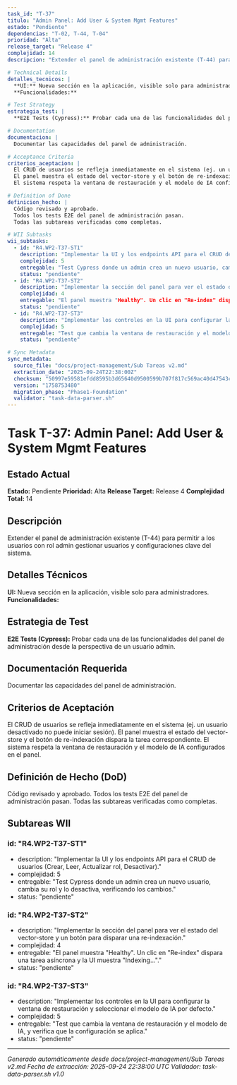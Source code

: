 ```yaml
---
task_id: "T-37"
titulo: "Admin Panel: Add User & System Mgmt Features"
estado: "Pendiente"
dependencias: "T-02, T-44, T-04"
prioridad: "Alta"
release_target: "Release 4"
complejidad: 14
descripcion: "Extender el panel de administración existente (T-44) para permitir a los usuarios con rol admin gestionar usuarios y configuraciones clave del sistema."

# Technical Details
detalles_tecnicos: |
  **UI:** Nueva sección en la aplicación, visible solo para administradores.
  **Funcionalidades:**

# Test Strategy
estrategia_test: |
  **E2E Tests (Cypress):** Probar cada una de las funcionalidades del panel de administración desde la perspectiva de un usuario admin.

# Documentation
documentacion: |
  Documentar las capacidades del panel de administración.

# Acceptance Criteria
criterios_aceptacion: |
  El CRUD de usuarios se refleja inmediatamente en el sistema (ej. un usuario desactivado no puede iniciar sesión).
  El panel muestra el estado del vector-store y el botón de re-indexación dispara la tarea correspondiente.
  El sistema respeta la ventana de restauración y el modelo de IA configurados en el panel.

# Definition of Done
definicion_hecho: |
  Código revisado y aprobado.
  Todos los tests E2E del panel de administración pasan.
  Todas las subtareas verificadas como completas.

# WII Subtasks
wii_subtasks:
  - id: "R4.WP2-T37-ST1"
    description: "Implementar la UI y los endpoints API para el CRUD de usuarios (Crear, Leer, Actualizar rol, Desactivar)."
    complejidad: 5
    entregable: "Test Cypress donde un admin crea un nuevo usuario, cambia su rol y lo desactiva, verificando los cambios."
    status: "pendiente"
  - id: "R4.WP2-T37-ST2"
    description: "Implementar la sección del panel para ver el estado del vector-store y un botón para disparar una re-indexación."
    complejidad: 4
    entregable: "El panel muestra "Healthy". Un clic en "Re-index" dispara una tarea asíncrona y la UI muestra "Indexing..."."
    status: "pendiente"
  - id: "R4.WP2-T37-ST3"
    description: "Implementar los controles en la UI para configurar la ventana de restauración y seleccionar el modelo de IA por defecto."
    complejidad: 5
    entregable: "Test que cambia la ventana de restauración y el modelo de IA, y verifica que la configuración se aplica."
    status: "pendiente"

# Sync Metadata
sync_metadata:
  source_file: "docs/project-management/Sub Tareas v2.md"
  extraction_date: "2025-09-24T22:38:00Z"
  checksum: "50997e59581efdd8595b3d65640d9500599b707f817c569ac40d47543cff1181"
  version: "1758753480"
  migration_phase: "Phase1-Foundation"
  validator: "task-data-parser.sh"
---
```


# Task T-37: Admin Panel: Add User & System Mgmt Features

## Estado Actual
**Estado:** Pendiente
**Prioridad:** Alta
**Release Target:** Release 4
**Complejidad Total:** 14

## Descripción
Extender el panel de administración existente (T-44) para permitir a los usuarios con rol admin gestionar usuarios y configuraciones clave del sistema.

## Detalles Técnicos
**UI:** Nueva sección en la aplicación, visible solo para administradores.
**Funcionalidades:**

## Estrategia de Test
**E2E Tests (Cypress):** Probar cada una de las funcionalidades del panel de administración desde la perspectiva de un usuario admin.

## Documentación Requerida
Documentar las capacidades del panel de administración.

## Criterios de Aceptación
El CRUD de usuarios se refleja inmediatamente en el sistema (ej. un usuario desactivado no puede iniciar sesión).
El panel muestra el estado del vector-store y el botón de re-indexación dispara la tarea correspondiente.
El sistema respeta la ventana de restauración y el modelo de IA configurados en el panel.

## Definición de Hecho (DoD)
Código revisado y aprobado.
Todos los tests E2E del panel de administración pasan.
Todas las subtareas verificadas como completas.

## Subtareas WII
### id: "R4.WP2-T37-ST1"
- description: "Implementar la UI y los endpoints API para el CRUD de usuarios (Crear, Leer, Actualizar rol, Desactivar)."
- complejidad: 5
- entregable: "Test Cypress donde un admin crea un nuevo usuario, cambia su rol y lo desactiva, verificando los cambios."
- status: "pendiente"
### id: "R4.WP2-T37-ST2"
- description: "Implementar la sección del panel para ver el estado del vector-store y un botón para disparar una re-indexación."
- complejidad: 4
- entregable: "El panel muestra "Healthy". Un clic en "Re-index" dispara una tarea asíncrona y la UI muestra "Indexing..."."
- status: "pendiente"
### id: "R4.WP2-T37-ST3"
- description: "Implementar los controles en la UI para configurar la ventana de restauración y seleccionar el modelo de IA por defecto."
- complejidad: 5
- entregable: "Test que cambia la ventana de restauración y el modelo de IA, y verifica que la configuración se aplica."
- status: "pendiente"

---
*Generado automáticamente desde docs/project-management/Sub Tareas v2.md*
*Fecha de extracción: 2025-09-24 22:38:00 UTC*
*Validador: task-data-parser.sh v1.0*
